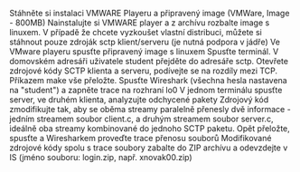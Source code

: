 Stáhněte si instalaci VMWARE Playeru a připravený image (VMWare, Image - 800MB)
Nainstalujte si VMWARE player a z archívu rozbalte image s linuxem. V případě že chcete vyzkoušet vlastní distribuci, můžete si stáhnout pouze zdroják sctp klient/serveru (je nutná podpora v jádře)
Ve VMware playeru spusťte připravený image s linuxem
Spusťte terminál. V domovském adresáři uživatele student přejděte do adresáře sctp.
Otevřete zdrojové kódy SCTP klienta a serveru, podívejte se na rozdíly mezi TCP.
Příkazem make vše přeložte.
Spusťte Wireshark (všechna hesla nastavena na "student") a zapněte trace na rozhraní lo0
V jednom terminálu spusťte server, ve druhém klienta, analyzujte odchycené pakety
Zdrojový kód zmodifikujte tak, aby se oběma streamy paralelně přenesly dvě informace - jedním streamem soubor client.c, a druhým streamem soubor server.c, ideálně oba streamy kombinované do jednoho SCTP paketu.
Opět přeložte, spusťte a Wiresharkem proveďte trace přenosu souborů
Modifikované zdrojové kódy spolu s trace soubory zabalte do ZIP archívu a odevzdejte v IS (jméno souboru: login.zip, např. xnovak00.zip)
